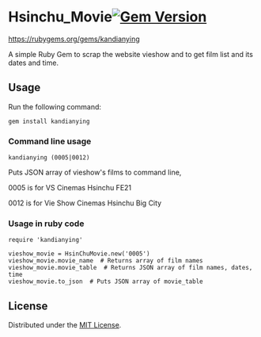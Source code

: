 # Hsinchu_Movie[![Gem Version](https://badge.fury.io/rb/kandianying.svg)](https://badge.fury.io/rb/kandianying)

https://rubygems.org/gems/kandianying

A simple Ruby Gem to scrap the website vieshow and to get film list and its dates and time.


## Usage

Run the following command:

```
gem install kandianying
```
### Command line usage

```
kandianying (0005|0012)  
```

Puts JSON array of vieshow's films to command line, 

0005 is for VS Cinemas Hsinchu FE21  

0012 is for Vie Show Cinemas Hsinchu Big City

### Usage in ruby code
```
require 'kandianying'

vieshow_movie = HsinChuMovie.new('0005')
vieshow_movie.movie_name  # Returns array of film names
vieshow_movie.movie_table  # Returns JSON array of film names, dates, time 
vieshow_movie.to_json  # Puts JSON array of movie_table
```

## License

Distributed under the [MIT License](LICENSE).